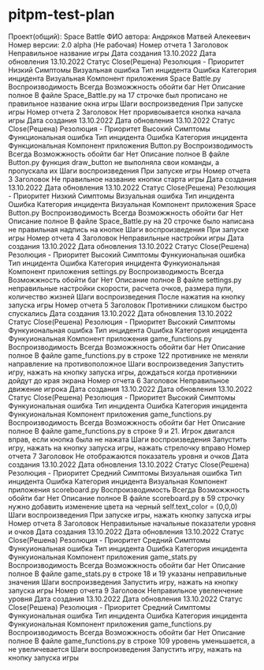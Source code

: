 # pitpm-test-plan
Проект(общий): Space Battle ФИО автора: Андряков Матвей Алекеевич Номер версии: 2.0 alpha (Не рабочая)
Номер отчета	1
Заголовок	Неправильное название игры
Дата создания	13.10.2022
Дата обновления	13.10.2022
Статус	Close(Решена)
Резолюция	-
Приоритет	Низкий
Симптомы	Визуальная ошибка
Тип инцидента	Ошибка
Категория инцидента	Визуальная
Компонент приложения	Space Battle.py
Воспроизводимость	Всегда
Возможжность обойти баг	Нет
Описание полное	В файле Space_Battle.py на 17 строчке был прописано не правильное название окна игры
Шаги воспроизведения	При запуске игры
Номер отчета	2
Заголовок	Нет проривоывается кнопка начала игры
Дата создания	13.10.2022
Дата обновления	13.10.2022
Статус	Close(Решена)
Резолюция	-
Приоритет	Высокий
Симптомы	Функциональная ошибка
Тип инцидента	Ошибка
Категория инцидента	Функциональная
Компонент приложения	Button.py
Воспроизводимость	Всегда
Возможжность обойти баг	Нет
Описание полное	В файле Button.py функция draw_button не выполняла свои команды, а пропускала их
Шаги воспроизведения	При запуске игры
Номер отчета	3
Заголовок	Не правильное название кнопки старта игры
Дата создания	13.10.2022
Дата обновления	13.10.2022
Статус	Close(Решена)
Резолюция	-
Приоритет	Низкий
Симптомы	Визуальная ошибка
Тип инцидента	Ошибка
Категория инцидента	Визуальная
Компонент приложения	Space Button.py
Воспроизводимость	Всегда
Возможжность обойти баг	Нет
Описание полное	В файле Space_Battle.py на 20 строчке было написана не правильная надпись на кнопке
Шаги воспроизведения	При запуске игры
Номер отчета	4
Заголовок	Неправильные настройки игры
Дата создания	13.10.2022
Дата обновления	13.10.2022
Статус	Close(Решена)
Резолюция	-
Приоритет	Высокий
Симптомы	Функуиональная ошибка
Тип инцидента	Ошибка
Категория инцидента	Функуиональная
Компонент приложения	settings.py
Воспроизводимость	Всегда
Возможжность обойти баг	Нет
Описание полное	В файле settings.py неправильные настройки скорости, расчета очков, размера пули, количество жизней
Шаги воспроизведения	После нажатия на кнопку запуска игры
Номер отчета	5
Заголовок	Противники слишком быстро спускались
Дата создания	13.10.2022
Дата обновления	13.10.2022
Статус	Close(Решена)
Резолюция	-
Приоритет	Высокий
Симптомы	Функуиональная ошибка
Тип инцидента	Ошибка
Категория инцидента	Функуиональная
Компонент приложения	game_functions.py
Воспроизводимость	Всегда
Возможжность обойти баг	Нет
Описание полное	В файле game_functions.py в строке 122 противнике не меняли направление на противоположное
Шаги воспроизведения	Запустить игру, нажать на кнопку запуска игры, дождаться когда противники дойдут до края экрана
Номер отчета	6
Заголовок	Неправильное движение игрока
Дата создания	13.10.2022
Дата обновления	13.10.2022
Статус	Close(Решена)
Резолюция	-
Приоритет	Высокий
Симптомы	Функуиональная ошибка
Тип инцидента	Ошибка
Категория инцидента	Функуиональная
Компонент приложения	game_functions.py
Воспроизводимость	Всегда
Возможжность обойти баг	Нет
Описание полное	В файле game_functions.py в строке 9 и 21. Игрок двигался вправ, если кнопка была не нажата
Шаги воспроизведения	Запустить игру, нажать на кнопку запуска игры, нажать стрелочку вправо
Номер отчета	7
Заголовок	Не отображаются показатель уровня и очков
Дата создания	13.10.2022
Дата обновления	13.10.2022
Статус	Close(Решена)
Резолюция	-
Приоритет	Средний
Симптомы	Визуальная ошибка
Тип инцидента	Ошибка
Категория инцидента	Визуальная
Компонент приложения	scoreboard.py
Воспроизводимость	Всегда
Возможжность обойти баг	Нет
Описание полное	В файле scoreboard.py в 59 строчку нужно добавить изменение цвета на черный self.text_color = (0,0,0)
Шаги воспроизведения	При запуске игры, нажать кнопку запуска игры
Номер отчета	8
Заголовок	Неправильные начальные показатели уровня и очков
Дата создания	13.10.2022
Дата обновления	13.10.2022
Статус	Close(Решена)
Резолюция	-
Приоритет	Средний
Симптомы	Функуиональная ошибка
Тип инцидента	Ошибка
Категория инцидента	Функуиональная
Компонент приложения	game_stats.py
Воспроизводимость	Всегда
Возможжность обойти баг	Нет
Описание полное	В файле game_stats.py в строке 18 и 19 указаны неправильные значения
Шаги воспроизведения	Запустить игру, нажать на кнопку запуска игры
Номер отчета	9
Заголовок	Неправильное увеленчение уровня
Дата создания	13.10.2022
Дата обновления	13.10.2022
Статус	Close(Решена)
Резолюция	-
Приоритет	Средний
Симптомы	Функуиональная ошибка
Тип инцидента	Ошибка
Категория инцидента	Функуиональная
Компонент приложения	game_functions.py
Воспроизводимость	Всегда
Возможжность обойти баг	Нет
Описание полное	В файле game_functions.py в строке 109 уровень уменьшается, а не увеличевается
Шаги воспроизведения	Запустить игру, нажать на кнопку запуска игры
